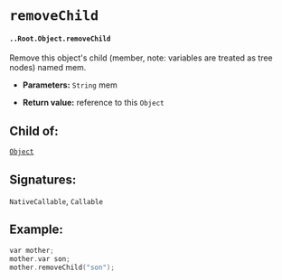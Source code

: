 # `removeChild`

#### `..Root.Object.removeChild`

Remove this object's child (member, note: variables are treated as tree nodes) named mem.

* **Parameters:** `String` mem

* **Return value:** reference to this `Object`

## Child of:

[`Object`](docs..Root.Object.md)

## Signatures:

`NativeCallable`, `Callable`

## Example:

```c
var mother;
mother.var son;
mother.removeChild("son");
```